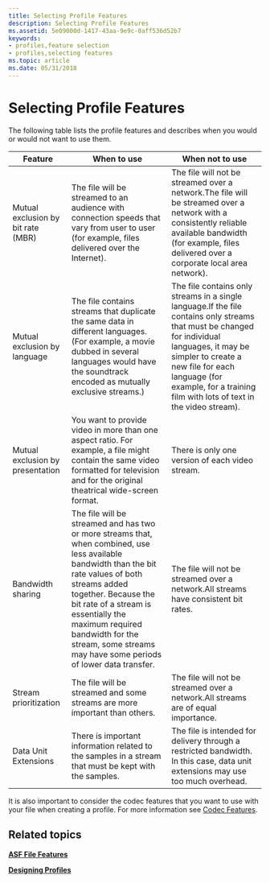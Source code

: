```yaml
---
title: Selecting Profile Features
description: Selecting Profile Features
ms.assetid: 5e09000d-1417-43aa-9e9c-0aff536d52b7
keywords:
- profiles,feature selection
- profiles,selecting features
ms.topic: article
ms.date: 05/31/2018
---
```


# Selecting Profile Features

The following table lists the profile features and describes when you would or would not want to use them.



| Feature                            | When to use                                                                                                                                                                                                                                                                                                                | When not to use                                                                                                                                                                                                                                                                    |
|------------------------------------|----------------------------------------------------------------------------------------------------------------------------------------------------------------------------------------------------------------------------------------------------------------------------------------------------------------------------|------------------------------------------------------------------------------------------------------------------------------------------------------------------------------------------------------------------------------------------------------------------------------------|
| Mutual exclusion by bit rate (MBR) | The file will be streamed to an audience with connection speeds that vary from user to user (for example, files delivered over the Internet).                                                                                                                                                                              | The file will not be streamed over a network.The file will be streamed over a network with a consistently reliable available bandwidth (for example, files delivered over a corporate local area network).<br/>                                                              |
| Mutual exclusion by language       | The file contains streams that duplicate the same data in different languages. (For example, a movie dubbed in several languages would have the soundtrack encoded as mutually exclusive streams.)                                                                                                                         | The file contains only streams in a single language.If the file contains only streams that must be changed for individual languages, it may be simpler to create a new file for each language (for example, for a training film with lots of text in the video stream).<br/> |
| Mutual exclusion by presentation   | You want to provide video in more than one aspect ratio. For example, a file might contain the same video formatted for television and for the original theatrical wide-screen format.                                                                                                                                     | There is only one version of each video stream.                                                                                                                                                                                                                                    |
| Bandwidth sharing                  | The file will be streamed and has two or more streams that, when combined, use less available bandwidth than the bit rate values of both streams added together. Because the bit rate of a stream is essentially the maximum required bandwidth for the stream, some streams may have some periods of lower data transfer. | The file will not be streamed over a network.All streams have consistent bit rates.<br/>                                                                                                                                                                                     |
| Stream prioritization              | The file will be streamed and some streams are more important than others.                                                                                                                                                                                                                                                 | The file will not be streamed over a network.All streams are of equal importance.<br/>                                                                                                                                                                                       |
| Data Unit Extensions               | There is important information related to the samples in a stream that must be kept with the samples.                                                                                                                                                                                                                      | The file is intended for delivery through a restricted bandwidth. In this case, data unit extensions may use too much overhead.                                                                                                                                                    |



 

It is also important to consider the codec features that you want to use with your file when creating a profile. For more information see [Codec Features](codec-features.md).

## Related topics

<dl> <dt>

[**ASF File Features**](asf-file-features.md)
</dt> <dt>

[**Designing Profiles**](designing-profiles.md)
</dt> </dl>

 

 





